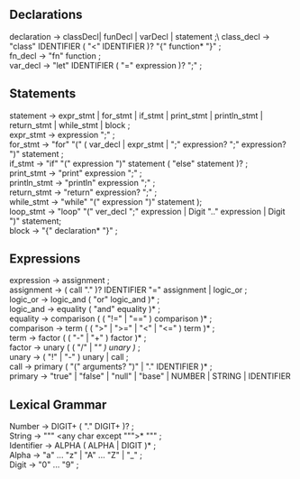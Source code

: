 ## Declarations
declaration  → classDecl| funDecl | varDecl | statement ;\\
class_decl   → "class" IDENTIFIER ( "<" IDENTIFIER )? 
               "{" function* "}" ;\
fn_decl      → "fn" function ;\
var_decl     → "let" IDENTIFIER ( "=" expression )? ";" ;

## Statements
statement    → expr_stmt
              | for_stmt
              | if_stmt
              | print_stmt
              | println_stmt
              | return_stmt
              | while_stmt
              | block ;\
expr_stmt    → expression ";" ;\
for_stmt     → "for" "(" ( var_decl | expr_stmt | ";"
                expression? ";"
                expression? ")" statement ;\
if_stmt      → "if" "(" expression ")" statement
               ( "else" statement )? ;\
print_stmt   → "print" expression ";" ;\
println_stmt → "println" expression ";" ;\
return_stmt  → "return" expression? ";" ;\
while_stmt   → "while" "(" expression ")" statement );\
loop_stmt    → "loop" "(" ver_decl ";" expression | Digit ".." expression | Digit ")"
               statement;\
block        → "{" declaration* "}" ;

## Expressions
expression   → assignment ;\
assignment   → ( call "." )? IDENTIFIER "=" assignment
              | logic_or ;\
logic_or     → logic_and ( "or" logic_and )* ;\
logic_and    → equality ( "and" equality )* ;\
equality     → comparison ( ( "!=" | "==" ) comparison )* ;\
comparison   → term ( ( ">" | ">=" | "<" | "<=" ) term )* ;\
term         → factor ( ( "-" | "+" ) factor )* ;\
factor       → unary ( ( "/" | "*" ) unary )* ;\
unary        → ( "!" | "-" ) unary | call ;\
call         → primary ( "(" arguments? ")" | "." IDENTIFIER )* ;\
primary      → "true" | "false" | "null" | "base"
              | NUMBER | STRING | IDENTIFIER

## Lexical Grammar
Number       → DIGIT+ ( "." DIGIT+ )? ;\
String       → "\"" <any char except "\"">* "\"" ;\
Identifier   → ALPHA ( ALPHA | DIGIT )* ;\
Alpha        → "a" ... "z" | "A" ... "Z" | "_" ;\
Digit        → "0" ... "9" ;

